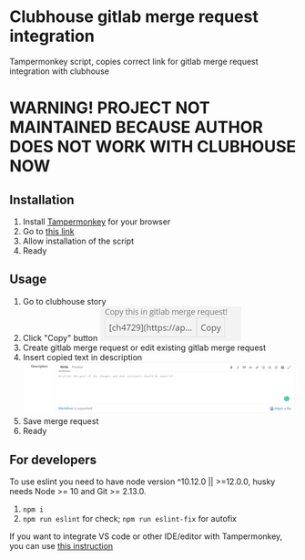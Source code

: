 # Clubhouse gitlab merge request integration
Tampermonkey script, copies correct link for gitlab merge request integration with clubhouse

# WARNING! PROJECT NOT MAINTAINED BECAUSE AUTHOR DOES NOT WORK WITH CLUBHOUSE NOW

## Installation

1. Install [Tampermonkey](http://www.tampermonkey.net/) for your browser
2. Go to [this link](https://github.com/bpalij/clubhouse-gitlab-mr-integration/raw/master/clubhouse-gitlab-mr-integration.user.js)
3. Allow installation of the script
4. Ready

## Usage

1. Go to clubhouse story
2. Click "Copy" button ![Clubhouse screenshot](/illustrations/clubhouse.PNG)
3. Create gitlab merge request or edit existing gitlab merge request
4. Insert copied text in description ![Gitlab screenshot](/illustrations/gitlab.PNG)
5. Save merge request
6. Ready

## For developers

To use eslint you need to have node version ^10.12.0 || >=12.0.0, husky needs Node >= 10 and Git >= 2.13.0.

1. `npm i`
2. `npm run eslint` for check; `npm run eslint-fix` for autofix

If you want to integrate VS code or other IDE/editor with Tampermonkey, you can use [this instruction](https://stackoverflow.com/a/55568502)

